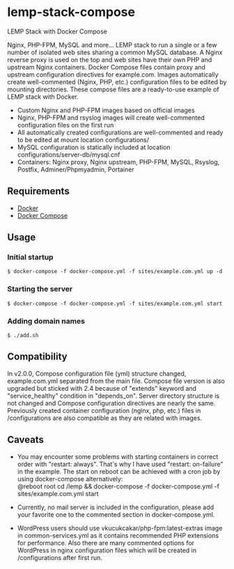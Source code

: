 # lemp-stack-compose

LEMP Stack with Docker Compose

Nginx, PHP-FPM, MySQL and more...
LEMP stack to run a single or a few number of isolated web sites sharing a common MySQL database.
A Nginx reverse proxy is used on the top and web sites have their own PHP and upstream Nginx containers.
Docker Compose files contain proxy and upstream configuration directives for example.com. 
Images automatically create well-commented (Nginx, PHP, etc.) configuration files to be edited by mounting directories.
These compose files are a ready-to-use example of LEMP stack with Docker. 

* Custom Nginx and PHP-FPM images based on official images
* Nginx, PHP-FPM and rsyslog images will create well-commented configuration files on the first run
* All automatically created configurations are well-commented and ready to be edited at mount location configurations/
* MySQL configuration is statically included at location configurations/server-db/mysql.cnf
* Containers: Nginx proxy, Nginx upstream, PHP-FPM, MySQL, Rsyslog, Postfix, Adminer/Phpmyadmin, Portainer

## Requirements

* [Docker](https://docs.docker.com/engine/installation/#server )
* [Docker Compose](https://docs.docker.com/compose/install/ )

## Usage

### Initial startup
	$ docker-compose -f docker-compose.yml -f sites/example.com.yml up -d

### Starting the server
	$ docker-compose -f docker-compose.yml -f sites/example.com.yml start
	
### Adding domain names
	$ ./add.sh

## Compatibility

In v2.0.0, Compose configuration file (yml) structure changed, example.com.yml separated from the main file.
Compose file version is also upgraded but sticked with 2.4 because of "extends" keyword and "service_healthy" condition in "depends_on".
Server directory structure is not changed and Compose configuration directives are nearly the same.
Previously created container configuration (nginx, php, etc.) files in /configurations are also compatible as they are related with images.

## Caveats

* You may encounter some problems with starting containers in correct order with "restart: always".
  That's why I have used "restart: on-failure" in the example.
  The start on reboot can be achieved with a cron job by using docker-compose alternatively:  
  @reboot root cd /lemp && docker-compose -f docker-compose.yml -f sites/example.com.yml start
  
* Currently, no mail server is included in the configuration, please add your favorite one to the commented section in docker-compose.yml.
* WordPress users should use vkucukcakar/php-fpm:latest-extras image in common-services.yml as it contains recommended PHP extensions
  for performance. Also there are many commented options for WordPress in nginx configuration files which will be created in /configurations after first run.
